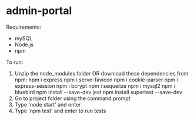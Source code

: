 # admin-portal
Requirements:
- mySQL
- Node.js
- npm

To run:
1) Unzip the node_modules folder OR download these dependencies from npm:
	npm i express
	npm i serve-favicon
	npm i cookie-parser
	npm i express-session
	npm i bcrypt
	npm i sequelize
	npm i mysql2
	npm i bluebird
	npm install --save-dev jest
	npm install supertest --save-dev
2) Go to project folder using the command prompt
3) Type 'node start' and enter
4) Type 'npm test' and enter to run tests
